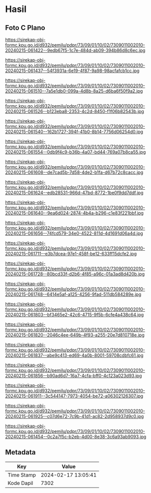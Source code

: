 # Hasil

## Foto C Plano

https://sirekap-obj-formc.kpu.go.id/d932/pemilu/pdpr/73/09/01/10/02/7309011002010-20240215-061422--9edb67f5-1c7e-484d-ab09-394b86d8c6ec.jpg

https://sirekap-obj-formc.kpu.go.id/d932/pemilu/pdpr/73/09/01/10/02/7309011002010-20240215-061437--54f3931a-6e19-4f87-9a98-98acfafcb1cc.jpg

https://sirekap-obj-formc.kpu.go.id/d932/pemilu/pdpr/73/09/01/10/02/7309011002010-20240215-061510--7a5e1db0-099a-4d8b-8a25-d6ba6f50f9a2.jpg

https://sirekap-obj-formc.kpu.go.id/d932/pemilu/pdpr/73/09/01/10/02/7309011002010-20240215-061526--b123eba8-2353-4c2d-8450-f1f06b82543b.jpg

https://sirekap-obj-formc.kpu.go.id/d932/pemilu/pdpr/73/09/01/10/02/7309011002010-20240215-061540--162b1727-394f-41b0-8b14-7756d06254d0.jpg

https://sirekap-obj-formc.kpu.go.id/d932/pemilu/pdpr/73/09/01/10/02/7309011002010-20240215-061554--0db9f4c9-b36b-4a07-bd44-769a07b8ca55.jpg

https://sirekap-obj-formc.kpu.go.id/d932/pemilu/pdpr/73/09/01/10/02/7309011002010-20240215-061608--de7cad5b-7d58-4de2-b1fa-d67b72c8cacc.jpg

https://sirekap-obj-formc.kpu.go.id/d932/pemilu/pdpr/73/09/01/10/02/7309011002010-20240215-061624--edb28531-966d-47bd-8772-1be0f9dd7ddf.jpg

https://sirekap-obj-formc.kpu.go.id/d932/pemilu/pdpr/73/09/01/10/02/7309011002010-20240215-061640--9ea6d024-2874-4b4a-b296-c1e83f221bbf.jpg

https://sirekap-obj-formc.kpu.go.id/d932/pemilu/pdpr/73/09/01/10/02/7309011002010-20240215-061656--74fcd579-34e0-4522-811d-4d1691d06a4d.jpg

https://sirekap-obj-formc.kpu.go.id/d932/pemilu/pdpr/73/09/01/10/02/7309011002010-20240215-061711--e3b7dcea-97e1-458f-be12-633ff15dcfe2.jpg

https://sirekap-obj-formc.kpu.go.id/d932/pemilu/pdpr/73/09/01/10/02/7309011002010-20240215-061728--80bcd33f-d2b6-4f85-a96c-01a3ad8d420b.jpg

https://sirekap-obj-formc.kpu.go.id/d932/pemilu/pdpr/73/09/01/10/02/7309011002010-20240215-061748--6414e5af-a125-4256-9fad-511db584289e.jpg

https://sirekap-obj-formc.kpu.go.id/d932/pemilu/pdpr/73/09/01/10/02/7309011002010-20240215-061803--bf3465e2-42c6-4715-9f5b-6cfe4a438c64.jpg

https://sirekap-obj-formc.kpu.go.id/d932/pemilu/pdpr/73/09/01/10/02/7309011002010-20240215-061820--2046c4ee-649b-4f93-a255-20e7d810718e.jpg

https://sirekap-obj-formc.kpu.go.id/d932/pemilu/pdpr/73/09/01/10/02/7309011002010-20240215-061837--abe9c413-ed69-4a0b-8001-59708cdbfc61.jpg

https://sirekap-obj-formc.kpu.go.id/d932/pemilu/pdpr/73/09/01/10/02/7309011002010-20240215-061856--b90ad6d7-16a7-4cfa-bff0-4c123a023d93.jpg

https://sirekap-obj-formc.kpu.go.id/d932/pemilu/pdpr/73/09/01/10/02/7309011002010-20240215-061911--3c544147-7973-4054-be72-a06302126307.jpg

https://sirekap-obj-formc.kpu.go.id/d932/pemilu/pdpr/73/09/01/10/02/7309011002010-20240215-061925--c07d6e72-7c9b-41d1-ac82-2d958937d9c0.jpg

https://sirekap-obj-formc.kpu.go.id/d932/pemilu/pdpr/73/09/01/10/02/7309011002010-20240215-061454--0c2a7f5c-b2eb-4d00-8e38-3c6a93ab9093.jpg


## Metadata

| Key        | Value               |
| ---------- | ------------------- |
| Time Stamp | 2024-02-17 13:05:41 |
| Kode Dapil | 7302                |



